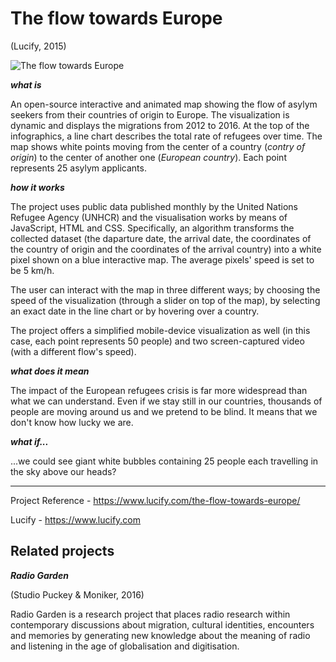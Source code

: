 # The flow towards Europe
(Lucify, 2015)

![The flow towards Europe](https://dublin.sciencegallery.com/trauma/assets/img/exhibits/the-flow-towards-europe.jpg)

***what is***

An open-source interactive and animated map showing the flow of asylym seekers from their countries of origin to Europe.
The visualization is dynamic and displays the migrations from 2012 to 2016. 
At the top of the infographics, a line chart describes the total rate of refugees over time. 
The map shows white points moving from the center of a country (*contry of origin*) to the center of another one (*European country*). 
Each point represents 25 asylym applicants.  

***how it works***

The project uses public data published monthly by the United Nations Refugee Agency (UNHCR) and the visualisation works by means of JavaScript, HTML and CSS. Specifically, an algorithm transforms the collected dataset (the daparture date, the arrival date, the coordinates of the country of origin and the coordinates of the arrival country) into a white pixel shown on a blue interactive map. The average pixels' speed is set to be 5 km/h.

The user can interact with the map in three different ways; by choosing the speed of the visualization (through a slider on top of the map), by selecting an exact date in the line chart or by hovering over a country.

The project offers a simplified mobile-device visualization as well (in this case, each point represents 50 people) and two screen-captured video (with a different flow's speed). 

***what does it mean***

The impact of the European refugees crisis is far more widespread than what we can understand.
Even if we stay still in our countries, thousands of people are moving around us and we pretend to be blind.
It means that we don't know how lucky we are.

***what if...***

...we could see giant white bubbles containing 25 people each travelling in the sky above our heads?

---

Project Reference - https://www.lucify.com/the-flow-towards-europe/

Lucify - https://www.lucify.com

## Related projects

***Radio Garden***

(Studio Puckey & Moniker, 2016)

Radio Garden is a research project that places radio research within contemporary discussions about migration, cultural identities, encounters and memories by generating new knowledge about the meaning of radio and listening in the age of globalisation and digitisation.
